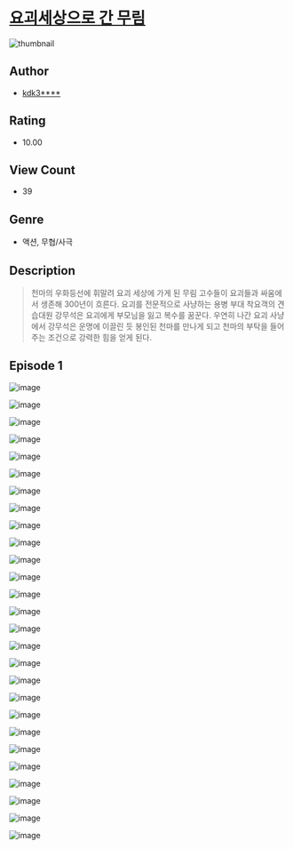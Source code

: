 # [요괴세상으로 간 무림](https://comic.naver.com/challenge/list?titleId=810860)
![thumbnail](https://image-comic.pstatic.net/user_contents_data/challenge_comic/2023/05/24/367041/upload_3558514842332573747_480x623.jpeg)

## Author
- [kdk3****](https://comic.naver.com/artistTitle?id=367041)

## Rating
- 10.00

## View Count
- 39

## Genre
- 액션, 무협/사극

## Description
> 천마의 우화등선에 휘말려 요괴 세상에 가게 된 무림 고수들이 요괴들과 싸움에서 생존해 300년이 흐른다. 요괴를 전문적으로 사냥하는 용병 부대 착요객의 견습대원 강무석은 요괴에게 부모님을 잃고 복수를 꿈꾼다. 우연히 나간 요괴 사냥에서 강무석은 운명에 이끌린 듯 봉인된 천마를 만나게 되고 천마의 부탁을 들어주는 조건으로 강력한 힘을 얻게 된다.


## Episode 1
![image](https://image-comic.pstatic.net/user_contents_data/challenge_comic/2023/05/24/367041/upload_3833179246452357473.jpeg)

![image](https://image-comic.pstatic.net/user_contents_data/challenge_comic/2023/05/24/367041/upload_3774637953220228198.jpeg)

![image](https://image-comic.pstatic.net/user_contents_data/challenge_comic/2023/05/24/367041/upload_7004280929790474597.jpeg)

![image](https://image-comic.pstatic.net/user_contents_data/challenge_comic/2023/05/24/367041/upload_3978707488251012708.jpeg)

![image](https://image-comic.pstatic.net/user_contents_data/challenge_comic/2023/05/24/367041/upload_3474590220101772856.jpeg)

![image](https://image-comic.pstatic.net/user_contents_data/challenge_comic/2023/05/24/367041/upload_3688785877757146467.jpeg)

![image](https://image-comic.pstatic.net/user_contents_data/challenge_comic/2023/05/24/367041/upload_3761122950317158450.jpeg)

![image](https://image-comic.pstatic.net/user_contents_data/challenge_comic/2023/05/24/367041/upload_7220449094714090595.jpeg)

![image](https://image-comic.pstatic.net/user_contents_data/challenge_comic/2023/05/24/367041/upload_3847028686409982264.jpeg)

![image](https://image-comic.pstatic.net/user_contents_data/challenge_comic/2023/05/24/367041/upload_7292796951267992373.jpeg)

![image](https://image-comic.pstatic.net/user_contents_data/challenge_comic/2023/05/24/367041/upload_7291947257181974583.jpeg)

![image](https://image-comic.pstatic.net/user_contents_data/challenge_comic/2023/05/24/367041/upload_3486739625298506553.jpeg)

![image](https://image-comic.pstatic.net/user_contents_data/challenge_comic/2023/05/24/367041/upload_7004053112631747427.jpeg)

![image](https://image-comic.pstatic.net/user_contents_data/challenge_comic/2023/05/24/367041/upload_3846695538648179044.jpeg)

![image](https://image-comic.pstatic.net/user_contents_data/challenge_comic/2023/05/24/367041/upload_7233116770060613944.jpeg)

![image](https://image-comic.pstatic.net/user_contents_data/challenge_comic/2023/05/24/367041/upload_3775195375614507313.jpeg)

![image](https://image-comic.pstatic.net/user_contents_data/challenge_comic/2023/05/24/367041/upload_3991707916132835634.jpeg)

![image](https://image-comic.pstatic.net/user_contents_data/challenge_comic/2023/05/24/367041/upload_7306020795597534310.jpeg)

![image](https://image-comic.pstatic.net/user_contents_data/challenge_comic/2023/05/24/367041/upload_3978707500380992311.jpeg)

![image](https://image-comic.pstatic.net/user_contents_data/challenge_comic/2023/05/24/367041/upload_7149524208998245175.jpeg)

![image](https://image-comic.pstatic.net/user_contents_data/challenge_comic/2023/05/24/367041/upload_4122826898192884324.jpeg)

![image](https://image-comic.pstatic.net/user_contents_data/challenge_comic/2023/05/24/367041/upload_7292235113725112676.jpeg)

![image](https://image-comic.pstatic.net/user_contents_data/challenge_comic/2023/05/24/367041/upload_3702584942647404087.jpeg)

![image](https://image-comic.pstatic.net/user_contents_data/challenge_comic/2023/05/24/367041/upload_3617626773684380259.jpeg)

![image](https://image-comic.pstatic.net/user_contents_data/challenge_comic/2023/05/24/367041/upload_3919088686404559923.jpeg)

![image](https://image-comic.pstatic.net/user_contents_data/challenge_comic/2023/05/24/367041/upload_7149575894584419890.jpeg)

![image](https://image-comic.pstatic.net/user_contents_data/challenge_comic/2023/05/24/367041/upload_3762587504133287989.jpeg)
